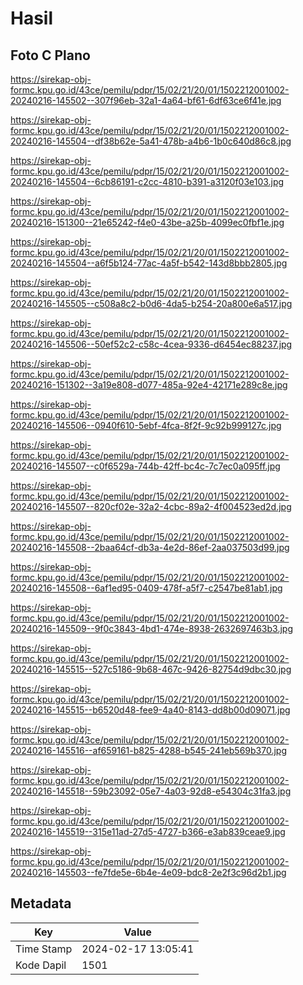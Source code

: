 # Hasil

## Foto C Plano

https://sirekap-obj-formc.kpu.go.id/43ce/pemilu/pdpr/15/02/21/20/01/1502212001002-20240216-145502--307f96eb-32a1-4a64-bf61-6df63ce6f41e.jpg

https://sirekap-obj-formc.kpu.go.id/43ce/pemilu/pdpr/15/02/21/20/01/1502212001002-20240216-145504--df38b62e-5a41-478b-a4b6-1b0c640d86c8.jpg

https://sirekap-obj-formc.kpu.go.id/43ce/pemilu/pdpr/15/02/21/20/01/1502212001002-20240216-145504--6cb86191-c2cc-4810-b391-a3120f03e103.jpg

https://sirekap-obj-formc.kpu.go.id/43ce/pemilu/pdpr/15/02/21/20/01/1502212001002-20240216-151300--21e65242-f4e0-43be-a25b-4099ec0fbf1e.jpg

https://sirekap-obj-formc.kpu.go.id/43ce/pemilu/pdpr/15/02/21/20/01/1502212001002-20240216-145504--a6f5b124-77ac-4a5f-b542-143d8bbb2805.jpg

https://sirekap-obj-formc.kpu.go.id/43ce/pemilu/pdpr/15/02/21/20/01/1502212001002-20240216-145505--c508a8c2-b0d6-4da5-b254-20a800e6a517.jpg

https://sirekap-obj-formc.kpu.go.id/43ce/pemilu/pdpr/15/02/21/20/01/1502212001002-20240216-145506--50ef52c2-c58c-4cea-9336-d6454ec88237.jpg

https://sirekap-obj-formc.kpu.go.id/43ce/pemilu/pdpr/15/02/21/20/01/1502212001002-20240216-151302--3a19e808-d077-485a-92e4-42171e289c8e.jpg

https://sirekap-obj-formc.kpu.go.id/43ce/pemilu/pdpr/15/02/21/20/01/1502212001002-20240216-145506--0940f610-5ebf-4fca-8f2f-9c92b999127c.jpg

https://sirekap-obj-formc.kpu.go.id/43ce/pemilu/pdpr/15/02/21/20/01/1502212001002-20240216-145507--c0f6529a-744b-42ff-bc4c-7c7ec0a095ff.jpg

https://sirekap-obj-formc.kpu.go.id/43ce/pemilu/pdpr/15/02/21/20/01/1502212001002-20240216-145507--820cf02e-32a2-4cbc-89a2-4f004523ed2d.jpg

https://sirekap-obj-formc.kpu.go.id/43ce/pemilu/pdpr/15/02/21/20/01/1502212001002-20240216-145508--2baa64cf-db3a-4e2d-86ef-2aa037503d99.jpg

https://sirekap-obj-formc.kpu.go.id/43ce/pemilu/pdpr/15/02/21/20/01/1502212001002-20240216-145508--6af1ed95-0409-478f-a5f7-c2547be81ab1.jpg

https://sirekap-obj-formc.kpu.go.id/43ce/pemilu/pdpr/15/02/21/20/01/1502212001002-20240216-145509--9f0c3843-4bd1-474e-8938-2632697463b3.jpg

https://sirekap-obj-formc.kpu.go.id/43ce/pemilu/pdpr/15/02/21/20/01/1502212001002-20240216-145515--527c5186-9b68-467c-9426-82754d9dbc30.jpg

https://sirekap-obj-formc.kpu.go.id/43ce/pemilu/pdpr/15/02/21/20/01/1502212001002-20240216-145515--b6520d48-fee9-4a40-8143-dd8b00d09071.jpg

https://sirekap-obj-formc.kpu.go.id/43ce/pemilu/pdpr/15/02/21/20/01/1502212001002-20240216-145516--af659161-b825-4288-b545-241eb569b370.jpg

https://sirekap-obj-formc.kpu.go.id/43ce/pemilu/pdpr/15/02/21/20/01/1502212001002-20240216-145518--59b23092-05e7-4a03-92d8-e54304c31fa3.jpg

https://sirekap-obj-formc.kpu.go.id/43ce/pemilu/pdpr/15/02/21/20/01/1502212001002-20240216-145519--315e11ad-27d5-4727-b366-e3ab839ceae9.jpg

https://sirekap-obj-formc.kpu.go.id/43ce/pemilu/pdpr/15/02/21/20/01/1502212001002-20240216-145503--fe7fde5e-6b4e-4e09-bdc8-2e2f3c96d2b1.jpg


## Metadata

| Key        | Value               |
| ---------- | ------------------- |
| Time Stamp | 2024-02-17 13:05:41 |
| Kode Dapil | 1501                |



